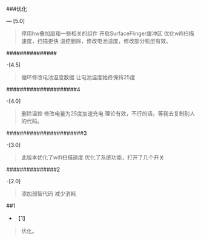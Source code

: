 ###优化

— [5.0]
>停用hw叠加层和一些相关的组件
>开启SurfaceFlinger缓冲区
>优化wifi扫描速度，扫描更快
>温控删除，修改电池温度，修改部分机型有效。

###############

-[4.5]
>循环修改电池温度数据
>让电池温度始终保持25度

#####################4

-[4.0]
>删除温控
>修改电量为25度加速充电
>理论有效，不行的话，等我去复制别人的代码。

#######################3

-[3.0]

>此版本优化了wifi扫描速度
>优化了系统功能，打开了几个开关

###############2

-[2.0]
>添加弱智代码
>减少消耗

##1

- 【1】
>优化。
